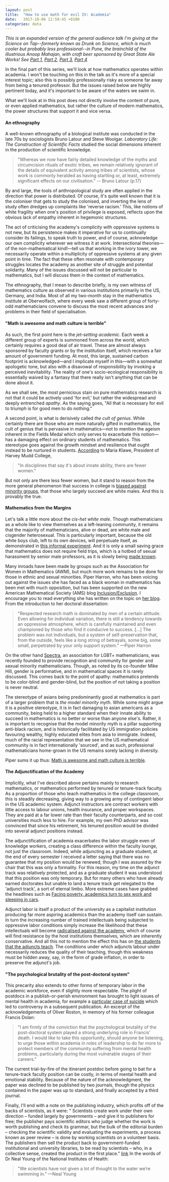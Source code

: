 ```yaml
---
layout: post
title:  "How to use math for evil IV: Academia"
date:   2017-10-06 12:50:45 +0100
categories: data
---
```


*This is an expanded version of the general audience talk I'm giving at the Science on Tap--formerly known as Drunk on Science, which is much cooler but probably less professional--in Pune, the brainchild of the illustrious Anoop Mahajan, with craft beer sponsored by Great State Ale Works! See [Part 1](https://tiwong.github.io/data/2017/09/28/how-to-use-math-for-evil-1.html), [Part 2](https://tiwong.github.io/data/2017/09/30/how-to-use-math-for-evil-2.html), [Part 3](https://tiwong.github.io/data/2017/10/03/how-to-use-math-for-evil-3.html), [Part 4](https://tiwong.github.io/data/2017/10/06/how-to-use-math-for-evil-4.html)*

In the final part of this series, we'll look at how mathematics operates within academia. I won't be touching on this in the talk as it's more of a special interest topic; also this is possibly professionally risky as someone far away from being a tenured professor. But the issues raised below are highly pertinent today, and it's important to be aware of the waters we swim in.

What we'll look at in this post does not directly involve the content of pure, or even applied mathematics, but rather the culture of modern mathematics, the power structures that support it and vice versa.

#### An ethnography

A well-known ethnography of a biological institute was conducted in the late 70s by sociologists Bruno Latour and Steve Woolgar. *Laboratory Life: The Construction of Scientific Facts* studied the social dimensions inherent in the production of scientific knowledge.

> "Whereas we now have fairly detailed knowledge of the myths and circumcision rituals of exotic tribes, we remain relatively ignorant of the details of equivalent activity among tribes of scientists, whose work is commonly heralded as having startling or, at least, extremely significant effects on our civilisation." -- Bruno Latour (p.17)

By and large, the tools of anthropological study are often applied in the direction that power is distributed. Of course, it's quite well known that it is the coloniser that gets to study the colonised, and inverting the lens of study often dredges up complaints like 'reverse racism.' This, like notions of white fragility when one's position of privilege is exposed, reflects upon the obvious lack of empathy inherent in hegemonic structures.

The act of criticising the academy's complicity with oppressive systems is not new, but its persistence makes it imperative for us to continually consider its failings, to speak truth to power, and of course, acknowledge our own complicity wherever we witness it at work. Intersectional theories—of the non-mathematical kind!—tell us that working in the ivory tower, we necessarily operate within a multiplicity of oppressive systems at any given point in time. The fact that these often resonate with contemporary struggles locates the academy as another site of struggle and potential solidarity. Many of the issues discussed will not be particular to mathematics, but I will discuss them in the context of mathematics.

The ethnography, that I mean to describe briefly, is my own witness of mathematics culture as observed in various institutions primarily in the US, Germany, and India. Most of all my two-month stay in the mathematics institute at Oberwolfach, where every week saw a different group of forty-odd mathematicians convene to discuss the most recent advances and problems in their field of specialisation.

#### "Math is awesome and math culture is terrible"

As such, the first point here is the *jet-setting academic*. Each week a different group of experts is summoned from across the world, which certainly requires a good deal of air travel. These are almost always sponsored by faculty grants or by the institution itself, which receives a fair amount of government funding. At most, this large, sustained carbon footprint is acknowledged—and I implicate myself in this—with a somewhat apologetic tone, but also with a disavowal of responsibility by invoking a perceived inevitability. The reality of one's socio-ecological responsibility is essentially waived by a fantasy that there really isn't anything that can be done about it. 

As we shall see, the most pernicious stain on pure mathematics research is not that it could be actively used 'for evil,' but rather the widespread and deeply entrenched *apathy*. As the saying goes, "All that is necessary for evil to triumph is for good men to do nothing."

A second point, is what is derisively called *the cult of genius*. While certainly there are those who are more naturally gifted in mathematics, the cult of genius that is pervasive in mathematics—not to mention the ageism inherent in the Fields Medal which only serves to exacerbate this notion—has a damaging effect on ordinary students of mathematics. This stereotype goes against the growth mindset and resilience that ought instead to be nurtured in students. [According](https://www.inc.com/kimberly-weisul/how-harvey-mudd-college-achieved-gender-parity-computer-science-engineering-physics.html) to Maria Klawe, President of Harvey Mudd College,

> "In disciplines that say it's about innate ability, there are fewer women."

But not only are there less fewer women, but it stand to reason from the more general phenomenon that success in college is [biased against minority groups](https://www.vox.com/2017/9/11/16270316/college-mobility-culture), that those who largely succeed are white males. And this is provably the true. 

#### Mathematics from the Margins

Let's talk a little more about the *cis-het white male*. Though mathematicians as a whole like to view themselves as a left-leaning community, it remains that the majority of mathematicians, alive or dead, are white male and cisgender heterosexual. This is particularly important, because the old white boys club, left to its own devices, will perpetuate itself, as demonstrated in [this informal experiment](https://www.scientificamerican.com/article/male-scientists-share-more-but-only-with-other-men/). And it is only a small saving grace that mathematics does not require field trips, which is a hotbed of sexual harassment by senior male professors, as it is slowly being [made known](http://www.sciencemag.org/news/2017/10/disturbing-allegations-sexual-harassment-antarctica-leveled-noted-scientist).

Many inroads have been made by groups such as the Association for Women in Mathematics (AWM), but much more work remains to be done for those in ethnic and sexual minorities. Piper Harron, who has been voicing out against the issues she has faced as a black woman in mathematics has been met with much opposition, but has been supported on the new American Mathematical Society (AMS) blog [Inclusion/Exclusion](https://blogs.ams.org/inclusionexclusion). I encourage you to read everything she has written on the topic on [her blog](http://www.theliberatedmathematician.com/blog/). From the introduction to her doctoral dissertation:

> "Respected research math is dominated by men of a certain attitude. Even allowing for individual variation, there is still a tendency towards an oppressive atmosphere, which is carefully maintained and even championed by those who find it conducive to success. [...] The problem was not individuals, but a system of self-preservation that, from the outside, feels like a long string of betrayals, some big, some small, perpetrated by your only support system." —Piper Harron

On the other hand [Spectra](https://lgbtmath.org), an association for LGBT+ mathematicians, was recently founded to provide recognition and community for gender and sexual minority mathematicians. Though, as noted by its co-founder Mike Hill, gender is performative, and in mathematical spaces it is rarely discussed. This comes back to the point of apathy: mathematics pretends to be color-blind and gender-blind, but the position of not taking a position is never neutral.

The stereotype of asians being predominantly good at mathematics is part of a larger problem that is *the model minority myth*. While some might argue it is a positive stereotype, it is in fact damaging to asian americans as a community, being held to a higher standard when their innate ability to succeed in mathematics is no better or worse than anyone else's. Rather, it is important to recognise that the model minority myth is a pillar supporting anti-black racism, and is historically facilitated by US immigration policies favouring wealthy, highly educated elites from asia to immigrate. Indeed, much of the racial representation that we see in the US mathematical community is in fact internationally 'sourced', and as such, professional mathematicians home-grown in the US remains sorely lacking in diversity.

Piper sums it up thus: [Math is awesome and math culture is terrible](http://www.thehindu.com/thread/arts-culture-society/article9022211.ece).

#### The Adjunctification of the Academy

Implicitly, what I've described above pertains mainly to research mathematics, or mathematics performed by tenured or tenure-track faculty. As a proportion of those who teach mathematics in the college classroom, this is steadily decreasing, giving way to a growing army of contingent labor in the US academic system. Adjunct instructors are contract workers with little access to labour unions, health insurance, and proper workspaces. They are paid at a far lower rate than their faculty counterparts, and so cost universities much less to hire. For example, my own PhD advisor was convinced that since his retirement, his tenured position would be divided into several adjunct positions instead.

The adjunctification of academia exacerbates the labor struggle even of knowledge workers, creating a class difference within the faculty lounge, not just the classroom. Indeed, while adjuncting as a graduate student, at the end of every semester I received a letter saying that there was no guarantee that my position would be renewed, though I was assured by the chair that this was only a formality. For this reason, my time on the adjunct track was relatively protected, and as a graduate student it was understood that this position was only temporary. But for many others who have already earned doctorates but unable to land a tenure track get relegated to the 'adjunct track', a sort of eternal limbo. More extreme cases have grabbed the headlines such as [Facing poverty, academics turn to sex work and sleeping in cars](https://www.theguardian.com/us-news/2017/sep/28/adjunct-professors-homeless-sex-work-academia-poverty).

Adjunct labor is itself a product of the university as a capitalist institution producing far more aspiring academics than the academy itself can sustain. In turn the increasing number of trained intellectuals being subjected to oppressive labor conditions simply increase the likelihood that these intellectuals will become [radicalised against the academy](https://www.nytimes.com/2017/09/30/opinion/sunday/adjunct-professors-politics.html), which of course will find resistance by the host institutions themselves, which are inherently conservative. And all this not to mention the effect this has on [the students that the adjuncts teach](https://www.theatlantic.com/education/archive/2015/05/the-cost-of-an-adjunct/394091/). The conditions under which adjuncts labour under necessarily reduces the quality of their teaching, though this weakness must be hidden away, say, in the form of grade inflation, in order to preserve the adjunct's job.


#### "The psychological brutality of the post-doctoral system"

This precarity also extends to other forms of temporary labor in the academic workforce, even if slightly more respectable. The plight of postdocs in a publish-or-perish environment has brought to light issues of mental health in academia, for example a [particular case of suicide](https://www.theguardian.com/science/head-quarters/2017/aug/10/the-human-cost-of-the-pressures-of-postdoctoral-research) which led to controversy in a subsequent publication. An excerpt of the acknowledgements of Oliver Roston, in memory of his former colleague Francis Dolan:

> "I am firmly of the conviction that the psychological brutality of the post-doctoral system played a strong underlying role in Francis’ death. I would like to take this opportunity, should anyone be listening, to urge those within academia in roles of leadership to do far more to protect members of the community suffering from mental health problems, particularly during the most vulnerable stages of their careers."

The current trial-by-fire of the itinerant postdoc before going to bat for a tenure-track faculty position can be costly, in terms of mental health and emotional stability. Because of the nature of the acknowledgment, the paper was declined to be published by two journals, though the physics contained in the paper was up to standard, and finally accepted by a third journal.

Finally, I'll end with a note on the publishing industry, which profits off of the backs of scientists, as it were: " Scientists create work under their own direction – funded largely by governments – and give it to publishers for free; the publisher pays scientific editors who judge whether the work is worth publishing and check its grammar, but the bulk of the editorial burden – checking the scientific validity and evaluating the experiments, a process known as peer review – is done by working scientists on a volunteer basis. The publishers then sell the product back to government-funded institutional and university libraries, to be read by scientists – who, in a collective sense, created the product in the first place." [link](https://www.theguardian.com/science/2017/jun/27/profitable-business-scientific-publishing-bad-for-science) In the words of Dr Neal Young of the National Institutes of Health:

> "We scientists have not given a lot of thought to the water we’re swimming in.”  —Neal Young